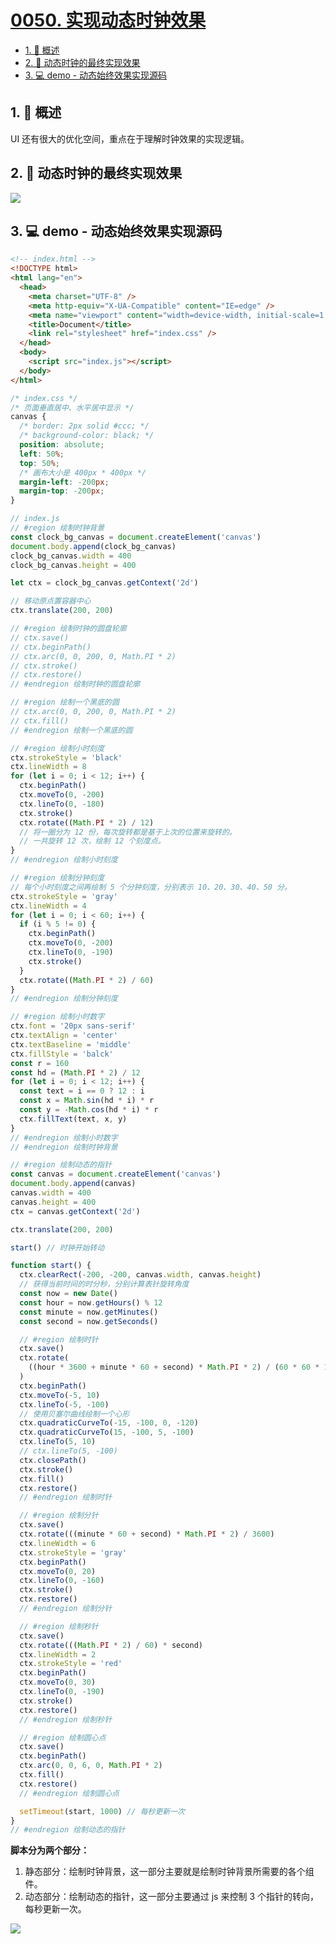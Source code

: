 # [0050. 实现动态时钟效果](https://github.com/Tdahuyou/TNotes.canvas/tree/main/notes/0050.%20%E5%AE%9E%E7%8E%B0%E5%8A%A8%E6%80%81%E6%97%B6%E9%92%9F%E6%95%88%E6%9E%9C)

<!-- region:toc -->

- [1. 📝 概述](#1--概述)
- [2. 📒 动态时钟的最终实现效果](#2--动态时钟的最终实现效果)
- [3. 💻 demo - 动态始终效果实现源码](#3--demo---动态始终效果实现源码)

<!-- endregion:toc -->

## 1. 📝 概述

UI 还有很大的优化空间，重点在于理解时钟效果的实现逻辑。

## 2. 📒 动态时钟的最终实现效果

![](assets/0050-实现动态时钟效果.gif)

## 3. 💻 demo - 动态始终效果实现源码

```html
<!-- index.html -->
<!DOCTYPE html>
<html lang="en">
  <head>
    <meta charset="UTF-8" />
    <meta http-equiv="X-UA-Compatible" content="IE=edge" />
    <meta name="viewport" content="width=device-width, initial-scale=1.0" />
    <title>Document</title>
    <link rel="stylesheet" href="index.css" />
  </head>
  <body>
    <script src="index.js"></script>
  </body>
</html>
```

```css
/* index.css */
/* 页面垂直居中、水平居中显示 */
canvas {
  /* border: 2px solid #ccc; */
  /* background-color: black; */
  position: absolute;
  left: 50%;
  top: 50%;
  /* 画布大小是 400px * 400px */
  margin-left: -200px;
  margin-top: -200px;
}
```

```js
// index.js
// #region 绘制时钟背景
const clock_bg_canvas = document.createElement('canvas')
document.body.append(clock_bg_canvas)
clock_bg_canvas.width = 400
clock_bg_canvas.height = 400

let ctx = clock_bg_canvas.getContext('2d')

// 移动原点置容器中心
ctx.translate(200, 200)

// #region 绘制时钟的圆盘轮廓
// ctx.save()
// ctx.beginPath()
// ctx.arc(0, 0, 200, 0, Math.PI * 2)
// ctx.stroke()
// ctx.restore()
// #endregion 绘制时钟的圆盘轮廓

// #region 绘制一个黑底的圆
// ctx.arc(0, 0, 200, 0, Math.PI * 2)
// ctx.fill()
// #endregion 绘制一个黑底的圆

// #region 绘制小时刻度
ctx.strokeStyle = 'black'
ctx.lineWidth = 8
for (let i = 0; i < 12; i++) {
  ctx.beginPath()
  ctx.moveTo(0, -200)
  ctx.lineTo(0, -180)
  ctx.stroke()
  ctx.rotate((Math.PI * 2) / 12)
  // 将一圈分为 12 份，每次旋转都是基于上次的位置来旋转的。
  // 一共旋转 12 次，绘制 12 个刻度点。
}
// #endregion 绘制小时刻度

// #region 绘制分钟刻度
// 每个小时刻度之间再绘制 5 个分钟刻度，分别表示 10、20、30、40、50 分。
ctx.strokeStyle = 'gray'
ctx.lineWidth = 4
for (let i = 0; i < 60; i++) {
  if (i % 5 != 0) {
    ctx.beginPath()
    ctx.moveTo(0, -200)
    ctx.lineTo(0, -190)
    ctx.stroke()
  }
  ctx.rotate((Math.PI * 2) / 60)
}
// #endregion 绘制分钟刻度

// #region 绘制小时数字
ctx.font = '20px sans-serif'
ctx.textAlign = 'center'
ctx.textBaseline = 'middle'
ctx.fillStyle = 'balck'
const r = 160
const hd = (Math.PI * 2) / 12
for (let i = 0; i < 12; i++) {
  const text = i == 0 ? 12 : i
  const x = Math.sin(hd * i) * r
  const y = -Math.cos(hd * i) * r
  ctx.fillText(text, x, y)
}
// #endregion 绘制小时数字
// #endregion 绘制时钟背景

// #region 绘制动态的指针
const canvas = document.createElement('canvas')
document.body.append(canvas)
canvas.width = 400
canvas.height = 400
ctx = canvas.getContext('2d')

ctx.translate(200, 200)

start() // 时钟开始转动

function start() {
  ctx.clearRect(-200, -200, canvas.width, canvas.height)
  // 获得当前时间的时分秒，分别计算表针旋转角度
  const now = new Date()
  const hour = now.getHours() % 12
  const minute = now.getMinutes()
  const second = now.getSeconds()

  // #region 绘制时针
  ctx.save()
  ctx.rotate(
    ((hour * 3600 + minute * 60 + second) * Math.PI * 2) / (60 * 60 * 12)
  )
  ctx.beginPath()
  ctx.moveTo(-5, 10)
  ctx.lineTo(-5, -100)
  // 使用贝塞尔曲线绘制一个心形
  ctx.quadraticCurveTo(-15, -100, 0, -120)
  ctx.quadraticCurveTo(15, -100, 5, -100)
  ctx.lineTo(5, 10)
  // ctx.lineTo(5, -100)
  ctx.closePath()
  ctx.stroke()
  ctx.fill()
  ctx.restore()
  // #endregion 绘制时针

  // #region 绘制分针
  ctx.save()
  ctx.rotate(((minute * 60 + second) * Math.PI * 2) / 3600)
  ctx.lineWidth = 6
  ctx.strokeStyle = 'gray'
  ctx.beginPath()
  ctx.moveTo(0, 20)
  ctx.lineTo(0, -160)
  ctx.stroke()
  ctx.restore()
  // #endregion 绘制分针

  // #region 绘制秒针
  ctx.save()
  ctx.rotate(((Math.PI * 2) / 60) * second)
  ctx.lineWidth = 2
  ctx.strokeStyle = 'red'
  ctx.beginPath()
  ctx.moveTo(0, 30)
  ctx.lineTo(0, -190)
  ctx.stroke()
  ctx.restore()
  // #endregion 绘制秒针

  // #region 绘制圆心点
  ctx.save()
  ctx.beginPath()
  ctx.arc(0, 0, 6, 0, Math.PI * 2)
  ctx.fill()
  ctx.restore()
  // #endregion 绘制圆心点

  setTimeout(start, 1000) // 每秒更新一次
}
// #endregion 绘制动态的指针
```

**脚本分为两个部分：**

1. 静态部分：绘制时钟背景，这一部分主要就是绘制时钟背景所需要的各个组件。
2. 动态部分：绘制动态的指针，这一部分主要通过 js 来控制 3 个指针的转向，每秒更新一次。

![](https://cdn.jsdelivr.net/gh/Tdahuyou/imgs@main/2024-10-04-15-16-31.png)

